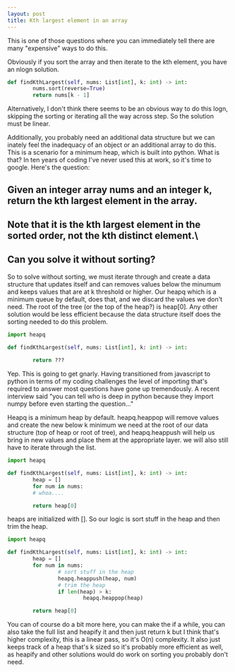 ```yaml
---
layout: post
title: Kth largest element in an array
---
```


This is one of those questions where you can immediately tell there are many "expensive" ways to do this. 

Obviously if you sort the array and then iterate to the kth element, you have an nlogn solution.

```python
def findKthLargest(self, nums: List[int], k: int) -> int:
        nums.sort(reverse=True)
        return nums[k - 1]
```

Alternatively, I don't think there seems to be an obvious way to do this logn, skipping the sorting or iterating all the way across step. So the solution must be linear.

Additionally, you probably need an additional data structure but we can inately feel the inadequacy of an object or an additional array to do this. This is a scenario for a minimum heap, which is built into python. What is that? In ten years of coding I've never used this at work, so it's time to google. Here's the question:

## Given an integer array nums and an integer k, return the kth largest element in the array.
## Note that it is the kth largest element in the sorted order, not the kth distinct element.\
## Can you solve it without sorting?

So to solve without sorting, we must iterate through and create a data structure that updates itself and can removes values below the minumum and keeps values that are at k threshold or higher. Our heapq which is a minimum queue by default, does that, and we discard the values we don't need. The root of the tree (or the top of the heap?) is heap[0]. Any other solution would be less efficient because the data structure itself does the sorting needed to do this problem.

```python
import heapq

def findKthLargest(self, nums: List[int], k: int) -> int:
        
        return ???
```

Yep. This is going to get gnarly. Having transitioned from javascript to python in terms of my coding challenges the level of importing that's required to answer most questions have gone up tremendously. A recent interview said "you can tell who is deep in python because they import numpy before even starting the question..."

Heapq is a minimum heap by default. heapq.heappop will remove values and create the new below k minimum we need at the root of our data structure (top of heap or root of tree), and heapq.heappush will help us bring in new values and place them at the appropriate layer. we will also still have to iterate through the list.

```python
import heapq

def findKthLargest(self, nums: List[int], k: int) -> int:
        heap = []
        for num in nums:
        # whoa....

        return heap[0]
```

heaps are initialized with []. So our logic is sort stuff in the heap and then trim the heap.

```python
import heapq

def findKthLargest(self, nums: List[int], k: int) -> int:
        heap = []
        for num in nums:
                # sort stuff in the heap
                heapq.heappush(heap, num)
                # trim the heap
                if len(heap) > k:
                        heapq.heappop(heap)

        return heap[0]
```

You can of course do a bit more here, you can make the if a while, you can also take the full list and heapify it and then just return k but I think that's higher complexity, this is a linear pass, so it's O(n) complexity. It also just keeps track of a heap that's k sized so it's probably more efficient as well, as heapify and other solutions would do work on sorting you probably don't need.